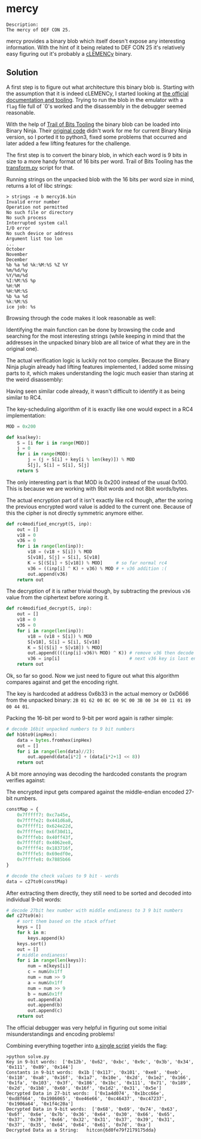 # mercy

    Description:
    The mercy of DEF CON 25.

mercy provides a binary blob which itself doesn't expose any interesting information. With the hint of it being related to DEF CON 25 it's relatively easy figuring out it's probably a [cLEMENCy](https://blog.legitbs.net/2017/10/clemency-showing-mercy.html) binary.

## Solution

A first step is to figure out what architecture this binary blob is.
Starting with the assumption that it is indeed cLEMENCy, I started looking at [the official documentation and tooling](https://blog.legitbs.net/2017/07/the-clemency-architecture.html).
Trying to run the blob in the emulator with a `flag` file full of `0's worked and the disassembly in the debugger seemed reasonable.

With the help of [Trail of Bits Tooling](https://blog.trailofbits.com/2017/07/30/an-extra-bit-of-analysis-for-clemency/) the binary blob can be loaded into Binary Ninja.
Their [original code](https://github.com/trailofbits/binjascripts/tree/master/clemency) didn't work for me for current Binary Ninja version, so I ported it to python3, fixed some problems that occurred and later added a few lifting features for the challenge.

The first step is to convert the binary blob, in which each word is 9 bits in size to a more handy format of 16 bits per word.
Trail of Bits Tooling has the [transform.py](TrailofBits_clemency/transform.py) script for that.

Running strings on the unpacked blob with the 16 bits per word size in mind, returns a lot of libc strings:
```
> strings -e b mercy16.bin
Invalid error number
Operation not permitted
No such file or directory
No such process
Interrupted system call
I/O error
No such device or address
Argument list too lon
...
October
November
December
%b %a %d %k:%M:%S %Z %Y
%m/%d/%y
%Y/%m/%d
%I:%M:%S %p
%H:%M
%H:%M:%S
%b %a %d
%k:%M:%S
ice job: %s
```

Browsing through the code makes it look reasonable as well:

[](img/entry.PNG)

Identifying the main function can be done by browsing the code and searching for the most interesting strings (while keeping in mind that the addresses in the unpacked binary blob are all twice of what they are in the original one).

[](img/main.PNG)

The actual verification logic is luckily not too complex. Because the Binary Ninja plugin already had lifting features implemented, I added some missing parts to it, which makes understanding the logic much easier than staring at the weird disassembly:

[](img/verify.PNG)

Having seen similar code already, it wasn't difficult to identify it as being similar to RC4.

The key-scheduling algorithm of it is exactly like one would expect in a RC4 implementation:

```python
MOD = 0x200

def ksa(key):
    S = [i for i in range(MOD)]
    j = 0
    for i in range(MOD):
        j = (j + S[i] + key[i % len(key)]) % MOD
        S[j], S[i] = S[i], S[j] 
    return S
```

The only interesting part is that MOD is 0x200 instead of the usual 0x100. This is because we are working with 9bit words and not 8bit words/bytes.

The actual encryption part of it isn't exactly like rc4 though, after the xoring the previous encrypted word value is added to the current one.
Because of this the cipher is not directly symmetric anymore either.

```python
def rc4modified_encrypt(S, inp):
    out = []
    v18 = 0
    v36 = 0
    for i in range(len(inp)):
        v18 = (v18 + S[i]) % MOD
        S[v18], S[j] = S[i], S[v18] 
        K = S[(S[i] + S[v18]) % MOD]     # so far normal rc4
        v36 = ((inp[i] ^ K) + v36) % MOD # + v36 addition :(
        out.append(v36)
    return out
```

The decryption of it is rather trivial though, by subtracting the previous `v36` value from the ciphertext before xoring it.

```python
def rc4modified_decrypt(S, inp):
    out = []
    v18 = 0
    v36 = 0
    for i in range(len(inp)):
        v18 = (v18 + S[i]) % MOD
        S[v18], S[i] = S[i], S[v18] 
        K = S[(S[i] + S[v18]) % MOD]
        out.append((((inp[i]-v36)% MOD) ^ K)) # remove v36 then decode like normal rc4
        v36 = inp[i]                          # next v36 key is last encrypted char
    return out
```

Ok, so far so good. Now we just need to figure out what this algorithm compares against and get the encoding right.

The key is hardcoded at address 0x6b33 in the actual memory or 0xD666 from the unpacked binary: `2B 01 62 00 BC 00 9C 00 3B 00 34 00 11 01 89 00 44 01`.

Packing the 16-bit per word to 9-bit per word again is rather simple:

```python
# decode 16bit unpacked numbers to 9 bit numbers
def h16to9(inpHex):
    data = bytes.fromhex(inpHex)
    out = []
    for i in range(len(data)//2):
        out.append(data[i*2] + (data[i*2+1] << 8))
    return out
```

A bit more annoying was decoding the hardcoded constants the program verifies against:

[](img/constants.PNG)

The encrypted input gets compared against the middle-endian encoded 27-bit numbers.

```python
constMap = {
    0x7fffff7: 0xc7a45e,
    0x7ffffe2: 0x441d6a8,
    0x7fffff1: 0x624e22d,
    0x7ffffee: 0x6f30d11,
    0x7ffffeb: 0x40ff43f,
    0x7ffffdf: 0x4062ee8,
    0x7fffff4: 0x183716f,
    0x7ffffe5: 0x69edf0e,
    0x7ffffe8: 0x7885b66
}

# decode the check values to 9 bit - words
data = c27to9(constMap)
```

After extracting them directly, they still need to be sorted and decoded into individual 9-bit words:

```python
# decode 27bit hex number with middle endianess to 3 9 bit numbers
def c27to9(m):
    # sort them based on the stack offset
    keys = []
    for k in m:
        keys.append(k) 
    keys.sort()
    out = []
    # middle endianess!
    for i in range(len(keys)):
        num = m[keys[i]]
        c = num&0x1ff
        num = num >> 9
        a = num&0x1ff
        num = num >> 9
        b = num&0x1ff
        out.append(a)
        out.append(b)
        out.append(c)
    return out
```

The official debugger was very helpful in figuring out some initial misunderstandings and encoding problems!


Combining everything together into [a single script](solve.py) yields the flag:

```
>python solve.py
Key in 9-bit words:  ['0x12b', '0x62', '0xbc', '0x9c', '0x3b', '0x34', '0x111', '0x89', '0x144']
Constants in 9-bit words:  0x1b ['0x117', '0x101', '0xe8', '0xeb', '0x110', '0xa8', '0x16f', '0x1a7', '0x10e', '0x2d', '0x1e2', '0x166', '0x1fa', '0x103', '0x3f', '0x186', '0x1bc', '0x111', '0x71', '0x189', '0x2d', '0x1b8', '0x60', '0x16f', '0x1d2', '0x31', '0x5e']
Decrypted Data in 27-bit words:  ['0x1a4d074', '0x1bcc66e', '0xd8f664', '0x1986065', '0xe46e66', '0xc46437', '0xc47237', '0x1906a64', '0x1f4c20a']
Decrypted Data in 9-bit words:  ['0x68', '0x69', '0x74', '0x63', '0x6f', '0x6e', '0x7b', '0x36', '0x64', '0x30', '0x66', '0x65', '0x37', '0x39', '0x66', '0x32', '0x31', '0x37', '0x39', '0x31', '0x37', '0x35', '0x64', '0x64', '0x61', '0x7d', '0xa']
Decrypted Data as a String:   hitcon{6d0fe79f2179175dda}
```
